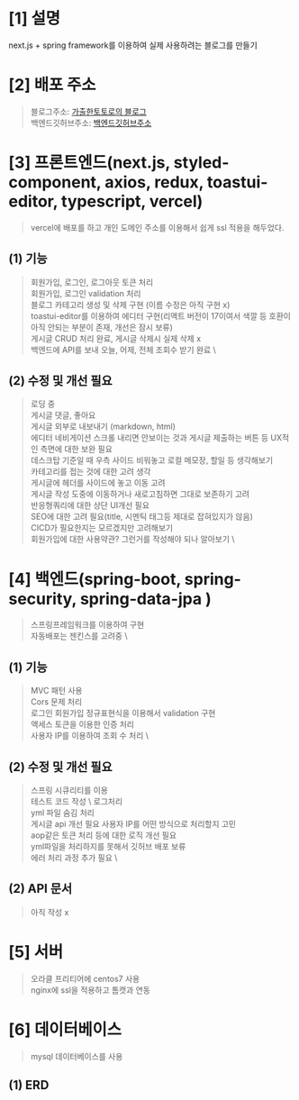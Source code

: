 # [1] 설명
next.js + spring framework를 이용하여 실제 사용하려는 블로그를 만들기


# [2] 배포 주소
> 블로그주소: [가출한토토로의 블로그](https://blog.ssssksss.xyz) \
> 백엔드깃허브주소: [백엔드깃허브주소](https://github.com/ssssksss/ssssksss_blog_server)


# [3] 프론트엔드(next.js, styled-component, axios, redux, toastui-editor, typescript, vercel)
> vercel에 배포를 하고 개인 도메인 주소를 이용해서 쉽게 ssl 적용을 해두었다.


## (1) 기능
> 회원가입, 로그인, 로그아웃 토큰 처리  \
> 회원가입, 로그인 validation 처리 \
> 블로그 카테고리 생성 및 삭제 구현 (이름 수정은 아직 구현 x) \
> toastui-editor를 이용하여 에디터 구현(리액트 버전이 17이여서 색깔 등 호환이 아직 안되는 부분이 존재, 개선은 잠시 보류) \
> 게시글 CRUD 처리 완료, 게시글 삭제시 실제 삭제 x \
> 백엔드에 API를 보내 오늘, 어제, 전체 조회수 받기 완료 \


## (2) 수정 및 개선 필요
> 로딩 중 \
> 게시글 댓글, 좋아요 \
> 게시글 외부로 내보내기 (markdown, html) \
> 에디터 네비게이션 스크롤 내리면 안보이는 것과 게시글 제출하는 버튼 등 UX적인 측면에 대한 보완 필요 \
> 데스크탑 기준일 때 우측 사이드 비워놓고 로컬 메모장, 할일 등 생각해보기 \
> 카테고리를 접는 것에 대한 고려 생각 \
> 게시글에 헤더를 사이드에 놓고 이동 고려 \
> 게시글 작성 도중에 이동하거나 새로고침하면 그대로 보존하기 고려 \
> 반응형쿼리에 대한 상단 UI개선 필요 \
> SEO에 대한 고려 필요(title, 시멘틱 태그등 제대로 잡혀있지가 않음) \
> CICD가 필요한지는 모르겠지만 고려해보기 \
> 회원가입에 대한 사용약관? 그런거를 작성해야 되나 알아보기 \
> 


# [4] 백엔드(spring-boot, spring-security, spring-data-jpa )
> 스프링프레임워크를 이용하여 구현 \
> 자동배포는 젠킨스를 고려중 \

## (1) 기능
> MVC 패턴 사용 \
> Cors 문제 처리 \
> 로그인 회원가입 정규표현식을 이용해서 validation 구현 \
> 액세스 토큰을 이용한 인증 처리 \
> 사용자 IP를 이용하여 조회 수 처리 \
> 

## (2) 수정 및 개선 필요
> 스프링 시큐리티를 이용 \
> 테스트 코드 작성 \ 
> 로그처리 \
> yml 파일 숨김 처리 \
> 게시글 api 개선 필요
> 사용자 IP를 어떤 방식으로 처리할지 고민 \
> aop같은 토큰 처리 등에 대한 로직 개선 필요 \
> yml파일을 처리하지를 못해서 깃허브 배포 보류 \
> 에러 처리 과정 추가 필요 \

## (2) API 문서
> 아직 작성 x

# [5] 서버
> 오라클 프리티어에 centos7 사용 \
> nginx에 ssl을 적용하고 톰캣과 연동
> 

# [6] 데이터베이스
> mysql 데이터베이스를 사용

## (1) ERD


